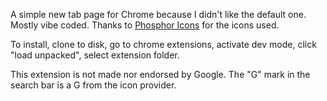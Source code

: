 A simple new tab page for Chrome because I didn't like the default one. Mostly vibe coded. Thanks to [Phosphor Icons](https://phosphoricons.com/) for the icons used.

To install, clone to disk, go to chrome extensions, activate dev mode, click "load unpacked", select extension folder.

This extension is not made nor endorsed by Google. The "G" mark in the search bar is a G from the icon provider.